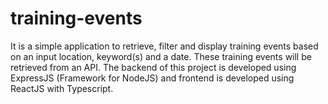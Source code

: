 # training-events
It is a simple application to retrieve, filter and display training events based on an input location, keyword(s) and a date. These training events will be retrieved from an API. The backend of this project is developed using ExpressJS (Framework for NodeJS) and frontend is developed using ReactJS with Typescript.
